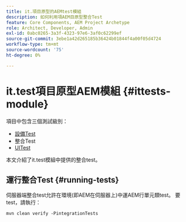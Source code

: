 ```yaml
---
title: it.項目原型的AEMtest模組
description: 如何利用項AEM目原型整合Test
feature: Core Components, AEM Project Archetype
role: Architect, Developer, Admin
exl-id: 0abc0265-3a3f-4323-97e6-3af0c62299ef
source-git-commit: 3ebe1a42d265185b36424b01844f4a00f05d4724
workflow-type: tm+mt
source-wordcount: '75'
ht-degree: 0%

---
```


# it.test項目原型AEM模組 {#ittests-module}

項目中包含三個測試級別：

* [設備Test](core.md#unit-tests)
* 整合Test
* [UITest](uitests.md)

本文介紹了it.test模組中提供的整合test。

## 運行整合Test {#running-tests}

伺服器端整合test允許在環境(即AEM在伺服器上)中運AEM行單元類test。 要test，請執行：

```
mvn clean verify -PintegrationTests
```
